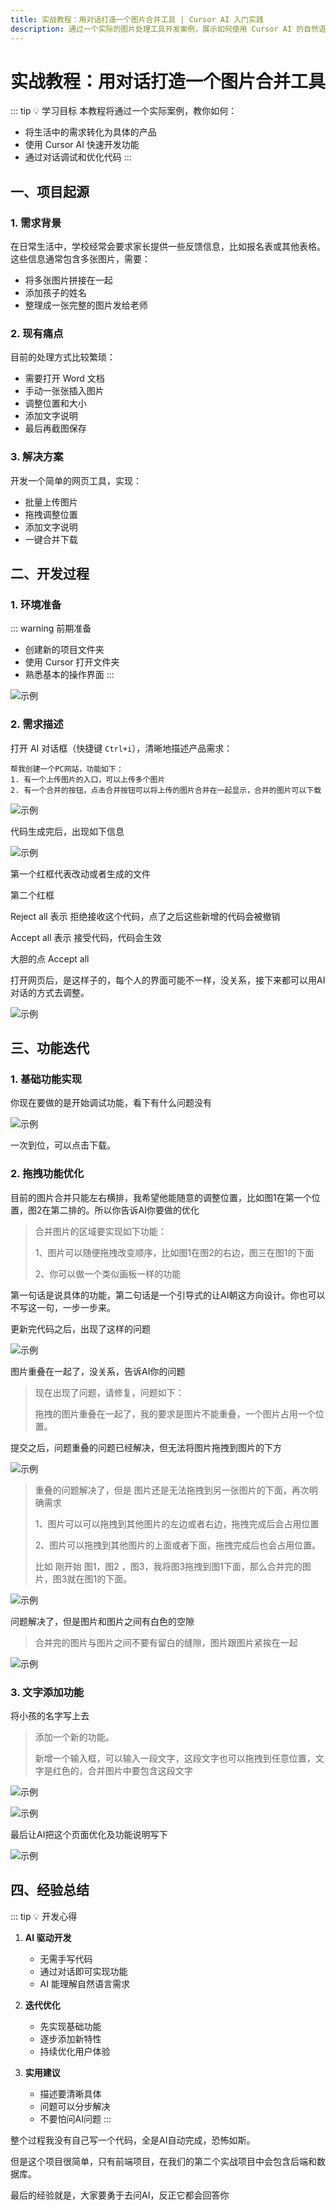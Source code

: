 ```yaml
---
title: 实战教程：用对话打造一个图片合并工具 | Cursor AI 入门实践
description: 通过一个实际的图片处理工具开发案例，展示如何使用 Cursor AI 的自然语言功能，从需求到实现快速完成产品开发。
---
```


# 实战教程：用对话打造一个图片合并工具

::: tip 💡 学习目标
本教程将通过一个实际案例，教你如何：

- 将生活中的需求转化为具体的产品
- 使用 Cursor AI 快速开发功能
- 通过对话调试和优化代码
  :::

## 一、项目起源

### 1. 需求背景

在日常生活中，学校经常会要求家长提供一些反馈信息，比如报名表或其他表格。这些信息通常包含多张图片，需要：

- 将多张图片拼接在一起
- 添加孩子的姓名
- 整理成一张完整的图片发给老师

### 2. 现有痛点

目前的处理方式比较繁琐：

- 需要打开 Word 文档
- 手动一张张插入图片
- 调整位置和大小
- 添加文字说明
- 最后再截图保存

### 3. 解决方案

开发一个简单的网页工具，实现：

- 批量上传图片
- 拖拽调整位置
- 添加文字说明
- 一键合并下载

## 二、开发过程

### 1. 环境准备

::: warning 前期准备

- 创建新的项目文件夹
- 使用 Cursor 打开文件夹
- 熟悉基本的操作界面
  :::

![示例](./images/pictures/image-11.png)

### 2. 需求描述

打开 AI 对话框（快捷键 `Ctrl+i`），清晰地描述产品需求：

```
帮我创建一个PC网站，功能如下：
1. 有一个上传图片的入口，可以上传多个图片
2. 有一个合并的按钮，点击合并按钮可以将上传的图片合并在一起显示，合并的图片可以下载
```

![示例](./images/pictures/image-10.png)

代码生成完后，出现如下信息

![示例](./images/pictures/image-8.png)

第一个红框代表改动或者生成的文件

第二个红框

Reject all 表示 拒绝接收这个代码，点了之后这些新增的代码会被撤销

Accept all 表示 接受代码，代码会生效

大胆的点 Accept all

打开网页后，是这样子的，每个人的界面可能不一样，没关系，接下来都可以用AI对话的方式去调整。

![示例](./images/pictures/image-9.png)

## 三、功能迭代

### 1. 基础功能实现

你现在要做的是开始调试功能，看下有什么问题没有

![示例](./images/pictures/image.png)

一次到位，可以点击下载。

### 2. 拖拽功能优化

目前的图片合并只能左右横排，我希望他能随意的调整位置，比如图1在第一个位置，图2在第二排的。所以你告诉AI你要做的优化

> 合并图片的区域要实现如下功能：
>
> 1、图片可以随便拖拽改变顺序，比如图1在图2的右边，图三在图1的下面
>
> 2、你可以做一个类似画板一样的功能

第一句话是说具体的功能，第二句话是一个引导式的让AI朝这方向设计。你也可以不写这一句，一步一步来。

更新完代码之后，出现了这样的问题

![示例](./images/pictures/image-1.png)

图片重叠在一起了，没关系，告诉AI你的问题

> 现在出现了问题，请修复，问题如下：
>
> 拖拽的图片重叠在一起了，我的要求是图片不能重叠，一个图片占用一个位置。

提交之后，问题重叠的问题已经解决，但无法将图片拖拽到图片的下方

![示例](./images/pictures/image-2.png)

> 重叠的问题解决了，但是 图片还是无法拖拽到另一张图片的下面，再次明确需求
>
> 1、图片可以可以拖拽到其他图片的左边或者右边，拖拽完成后会占用位置
>
> 2、图片可以拖拽到其他图片的上面或者下面，拖拽完成后也会占用位置。
>
> 比如 刚开始 图1，图2 ，图3，我将图3拖拽到图1下面，那么合并完的图片，图3就在图1的下面。

![示例](./images/pictures/image-3.png)

问题解决了，但是图片和图片之间有白色的空隙

> 合并完的图片与图片之间不要有留白的缝隙，图片跟图片紧挨在一起

![示例](./images/pictures/image-4.png)

### 3. 文字添加功能

将小孩的名字写上去

> 添加一个新的功能。
>
> 新增一个输入框，可以输入一段文字，这段文字也可以拖拽到任意位置，文字是红色的，合并图片中要包含这段文字

![示例](./images/pictures/image-5.png)

![示例](./images/pictures/image-6.png)

最后让AI把这个页面优化及功能说明写下

![示例](./images/pictures/image-7.png)

## 四、经验总结

::: tip 💡 开发心得

1. **AI 驱动开发**

   - 无需手写代码
   - 通过对话即可实现功能
   - AI 能理解自然语言需求

2. **迭代优化**

   - 先实现基础功能
   - 逐步添加新特性
   - 持续优化用户体验

3. **实用建议**
   - 描述要清晰具体
   - 问题可以分步解决
   - 不要怕问AI问题
     :::

整个过程我没有自己写一个代码，全是AI自动完成，恐怖如斯。

但是这个项目很简单，只有前端项目，在我们的第二个实战项目中会包含后端和数据库。

最后的经验就是，大家要勇于去问AI，反正它都会回答你
